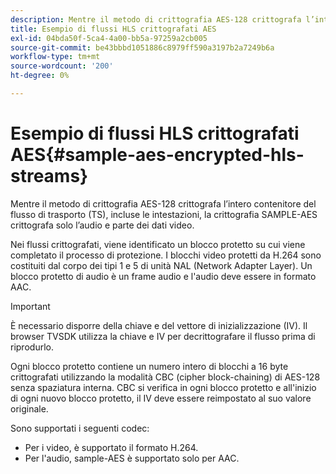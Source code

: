 ```yaml
---
description: Mentre il metodo di crittografia AES-128 crittografa l’intero contenitore del flusso di trasporto (TS), incluse le intestazioni, la crittografia SAMPLE-AES crittografa solo l’audio e parte dei dati video.
title: Esempio di flussi HLS crittografati AES
exl-id: 04bda50f-5ca4-4a00-bb5a-97259a2cb005
source-git-commit: be43bbbd1051886c8979ff590a3197b2a7249b6a
workflow-type: tm+mt
source-wordcount: '200'
ht-degree: 0%

---
```


# Esempio di flussi HLS crittografati AES{#sample-aes-encrypted-hls-streams}

Mentre il metodo di crittografia AES-128 crittografa l’intero contenitore del flusso di trasporto (TS), incluse le intestazioni, la crittografia SAMPLE-AES crittografa solo l’audio e parte dei dati video.

Nei flussi crittografati, viene identificato un blocco protetto su cui viene completato il processo di protezione. I blocchi video protetti da H.264 sono costituiti dal corpo dei tipi 1 e 5 di unità NAL (Network Adapter Layer). Un blocco protetto di audio è un frame audio e l&#39;audio deve essere in formato AAC.

>[!IMPORTANT]
>
>È necessario disporre della chiave e del vettore di inizializzazione (IV). Il browser TVSDK utilizza la chiave e IV per decrittografare il flusso prima di riprodurlo.

Ogni blocco protetto contiene un numero intero di blocchi a 16 byte crittografati utilizzando la modalità CBC (cipher block-chaining) di AES-128 senza spaziatura interna. CBC si verifica in ogni blocco protetto e all&#39;inizio di ogni nuovo blocco protetto, il IV deve essere reimpostato al suo valore originale.

Sono supportati i seguenti codec:

* Per i video, è supportato il formato H.264.
* Per l&#39;audio, sample-AES è supportato solo per AAC.
